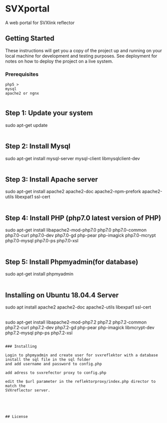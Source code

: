 # SVXportal

A web portal for SVXlink reflector

## Getting Started

These instructions will get you a copy of the project up and running on your local machine for development and testing purposes. See deployment for notes on how to deploy the project on a live system.

### Prerequisites


```
php5 > 
mysql
apache2 or ngnx


```

Step 1: Update your system<br>
----
sudo apt-get update<br><br>

Step 2: Install Mysql<br>
----
sudo apt-get install mysql-server mysql-client libmysqlclient-dev<br><br>

Step 3: Install Apache server<br>
----
sudo apt-get install apache2 apache2-doc apache2-npm-prefork apache2-utils libexpat1 ssl-cert<br><br>

Step 4: Install PHP (php7.0 latest version of PHP)
----
sudo apt-get install libapache2-mod-php7.0 php7.0 php7.0-common php7.0-curl php7.0-dev php7.0-gd php-pear php-imagick php7.0-mcrypt php7.0-mysql php7.0-ps php7.0-xsl<br><br>

Step 5: Install Phpmyadmin(for database)
----
sudo apt-get install phpmyadmin<br><br>

Installing on Ubuntu 18.04.4 Server<br>
------

sudo apt install apache2 apache2-doc apache2-utils libexpat1 ssl-cert<br><br>

sudo apt-get install libapache2-mod-php7.2 php7.2 php7.2-common php7.2-curl php7.2-dev php7.2-gd php-pear php-imagick libmcrypt-dev php7.2-mysql php-ps php7.2-xsl
```

### Installing

Login to phpmyadmin and create user for svxreflektor with a database
install the sql file in the sql folder
and add username and password to config.php

add adress to svxrefector proxy to config.php

edit the $url parameter in the reflektorproxy/index.php director to match the 
SVXreflector server.





## License





